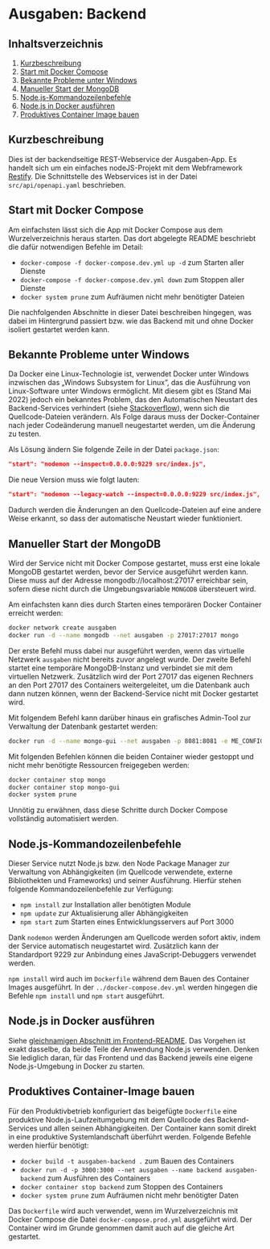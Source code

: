 Ausgaben: Backend
===================

Inhaltsverzeichnis
------------------

1. [Kurzbeschreibung](#kurzbeschreibung)
1. [Start mit Docker Compose](#start-mit-docker-compose)
1. [Bekannte Probleme unter Windows](#bekannte-probleme-unter-windows)
1. [Manueller Start der MongoDB](#manueller-start-der-mongodb)
1. [Node.js-Kommandozeilenbefehle](#nodejs-kommandozeilenbefehle)
1. [Node.js in Docker ausführen](#nodejs-in-docker-ausführen)
1. [Produktives Container Image bauen](#produktives-container-image-bauen)

Kurzbeschreibung
----------------

Dies ist der backendseitige REST-Webservice der Ausgaben-App. Es handelt sich
um ein einfaches nodeJS-Projekt mit dem Webframework [Restify](http://restify.com/).
Die Schnittstelle des Webservices ist in der Datei `src/api/openapi.yaml`
beschrieben.

Start mit Docker Compose
------------------------

Am einfachsten lässt sich die App mit Docker Compose aus dem Wurzelverzeichnis
heraus starten. Das dort abgelegte README beschriebt die dafür notwendigen
Befehle im Detail:

 * `docker-compose -f docker-compose.dev.yml up -d` zum Starten aller Dienste
 * `docker-compose -f docker-compose.dev.yml down` zum Stoppen aller Dienste
 * `docker system prune` zum Aufräumen nicht mehr benötigter Dateien

Die nachfolgenden Abschnitte in dieser Datei beschreiben hingegen, was dabei im
Hintergrund passiert bzw. wie das Backend mit und ohne Docker isoliert gestartet
werden kann.

Bekannte Probleme unter Windows
-------------------------------

Da Docker eine Linux-Technologie ist, verwendet Docker unter Windows inzwischen
das „Windows Subsystem for Linux”, das die Ausführung von Linux-Software unter
Windows ermöglicht. Mit diesem gibt es (Stand Mai 2022) jedoch ein bekanntes
Problem, das den Automatischen Neustart des Backend-Services verhindert
(siehe [Stackoverflow](https://stackoverflow.com/questions/39239686/nodemon-doesnt-restart-in-windows-docker-environment)),
wenn sich die Quellcode-Dateien verändern. Als Folge daraus muss der Docker-Container
nach jeder Codeänderung manuell neugestartet werden, um die Änderung zu testen.

Als Lösung ändern Sie folgende Zeile in der Datei `package.json`:

```json
"start": "nodemon --inspect=0.0.0.0:9229 src/index.js",
```

Die neue Version muss wie folgt lauten:

```json
"start": "nodemon --legacy-watch --inspect=0.0.0.0:9229 src/index.js",
```

Dadurch werden die Änderungen an den Quellcode-Dateien auf eine andere Weise
erkannt, so dass der automatische Neustart wieder funktioniert.

Manueller Start der MongoDB
---------------------------

Wird der Service nicht mit Docker Compose gestartet, muss erst eine lokale MongoDB
gestartet werden, bevor der Service ausgeführt werden kann. Diese muss auf der
Adresse mongodb://localhost:27017 erreichbar sein, sofern diese nicht durch die
Umgebungsvariable `MONGODB` übersteuert wird.

Am einfachsten kann dies durch Starten eines temporären Docker Container
erreicht werden:

```sh
docker network create ausgaben
docker run -d --name mongodb --net ausgaben -p 27017:27017 mongo
```

Der erste Befehl muss dabei nur ausgeführt werden, wenn das virtuelle Netzwerk
`ausgaben` nicht bereits zuvor angelegt wurde. Der zweite Befehl startet
eine temporäre MongoDB-Instanz und verbindet sie mit dem virtuellen Netzwerk.
Zusätzlich wird der Port 27017 das eigenen Rechners an den Port 27017 des
Containers weitergeleitet, um die Datenbank auch dann nutzen können, wenn der
Backend-Service nicht mit Docker gestartet wird.

Mit folgendem Befehl kann darüber hinaus ein grafisches Admin-Tool zur
Verwaltung der Datenbank gestartet werden:

```sh
docker run -d --name mongo-gui --net ausgaben -p 8081:8081 -e ME_CONFIG_MONGODB_URL=mongodb://mongodb:27017/ mongo-express
```

Mit folgenden Befehlen können die beiden Container wieder gestoppt und nicht
mehr benötigte Ressourcen freigegeben werden:

```sh
docker container stop mongo
docker container stop mongo-gui
docker system prune
```

Unnötig zu erwähnen, dass diese Schritte durch Docker Compose vollständig
automatisiert werden.

Node.js-Kommandozeilenbefehle
-----------------------------

Dieser Service nutzt Node.js bzw. den Node Package Manager zur Verwaltung von
Abhängigkeiten (im Quellcode verwendete, externe Bibliothekten und Frameworks)
und seiner Ausführung. Hierfür stehen folgende Kommandozeilenbefehle zur
Verfügung:

 * `npm install` zur Installation aller benötigten Module
 * `npm update` zur Aktualisierung aller Abhängigkeiten
 * `npm start` zum Starten eines Entwicklungsservers auf Port 3000

Dank `nodemon` werden Änderungen am Quellcode werden sofort aktiv, indem der
Service automatisch neugestartet wird. Zusätzlich kann der Standardport 9229
zur Anbindung eines JavaScript-Debuggers verwendet werden.

`npm install` wird auch im `Dockerfile` während dem Bauen des Container Images
ausgeführt. In der `../docker-compose.dev.yml` werden hingegen die Befehle
`npm install` und `npm start` ausgeführt.

Node.js in Docker ausführen
---------------------------

Siehe [gleichnamigen Abschnitt im Frontend-README](../Frontend#nodejs-in-docker-ausführen).
Das Vorgehen ist exakt dasselbe, da beide Teile der Anwendung Node.js verwenden.
Denken Sie lediglich daran, für das Frontend und das Backend jeweils eine eigene
Node.js-Umgebung in Docker zu starten.

Produktives Container-Image bauen
---------------------------------

Für den Produktivbetrieb konfiguriert das beigefügte `Dockerfile` eine produktive
Node.js-Laufzeitumgebung mit dem Quellcode des Backend-Services und allen seinen
Abhängigkeiten. Der Container kann somit direkt in eine produktive Systemlandschaft
überführt werden. Folgende Befehle werden hierfür benötigt:

 * `docker build -t ausgaben-backend .` zum Bauen des Containers
 * `docker run -d -p 3000:3000 --net ausgaben --name backend ausgaben-backend` zum Ausführen des Containers
 * `docker container stop backend` zum Stoppen des Containers
 * `docker system prune` zum Aufräumen nicht mehr benötigter Daten

Das `Dockerfile` wird auch verwendet, wenn im Wurzelverzeichnis mit Docker
Compose die Datei `docker-compose.prod.yml` ausgeführt wird. Der Container wird
im Grunde genommen damit auch auf die gleiche Art gestartet.
